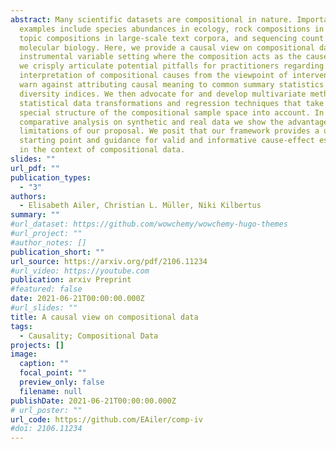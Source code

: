 ```yaml
---
abstract: Many scientific datasets are compositional in nature. Important
  examples include species abundances in ecology, rock compositions in geology,
  topic compositions in large-scale text corpora, and sequencing count data in
  molecular biology. Here, we provide a causal view on compositional data in an
  instrumental variable setting where the composition acts as the cause. First,
  we crisply articulate potential pitfalls for practitioners regarding the
  interpretation of compositional causes from the viewpoint of interventions and
  warn against attributing causal meaning to common summary statistics such as
  diversity indices. We then advocate for and develop multivariate methods using
  statistical data transformations and regression techniques that take the
  special structure of the compositional sample space into account. In a
  comparative analysis on synthetic and real data we show the advantages and
  limitations of our proposal. We posit that our framework provides a useful
  starting point and guidance for valid and informative cause-effect estimation
  in the context of compositional data.
slides: ""
url_pdf: ""
publication_types:
  - "3"
authors:
  - Elisabeth Ailer, Christian L. Müller, Niki Kilbertus
summary: ""
#url_dataset: https://github.com/wowchemy/wowchemy-hugo-themes
#url_project: ""
#author_notes: []
publication_short: ""
url_source: https://arxiv.org/pdf/2106.11234
#url_video: https://youtube.com
publication: arxiv Preprint
#featured: false
date: 2021-06-21T00:00:00.000Z
#url_slides: ""
title: A causal view on compositional data
tags:
  - Causality; Compositional Data
projects: []
image:
  caption: ""
  focal_point: ""
  preview_only: false
  filename: null
publishDate: 2021-06-21T00:00:00.000Z
# url_poster: ""
url_code: https://github.com/EAiler/comp-iv
#doi: 2106.11234
---
```

